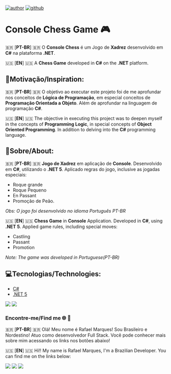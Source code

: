

[![author](https://img.shields.io/badge/Author-Rafael_Marques-blue.svg)](https://www.linkedin.com/in/rafamarquesrmb/) [![github](https://img.shields.io/badge/Github-rafamarquesrmb-ligh.svg)](https://github.com/rafamarquesrmb/) 

  
# Console Chess Game :video_game:

:brazil: [**PT-BR**] :brazil:
O **Console Chess** é um Jogo de **Xadrez** desenvolvido em **C#** na plataforma **.NET**.


:us: [**EN**] :us:
A **Chess Game** developed in **C#** on the **.NET** platform.
  
  

## :rocket:Motivação/Inspiration:

  
:brazil: [**PT-BR**] :brazil:
O objetivo ao executar este projeto foi de me aprofundar nos conceitos de **Lógica de Programação**, em especial conceitos de **Programação Orientada a Objeto**. Além de aprofundar na linguagem de programação **C#**.

:us: [**EN**] :us:
The objective in executing this project was to deepen myself in the concepts of **Programming Logic**, in special concepts of **Object Oriented Programming**. In addition to delving into the **C#** programming language.

  

## 📝Sobre/About:
:brazil: [**PT-BR**] :brazil:
**Jogo de Xadrez** em aplicação de **Console**. Desenvolvido em **C#**, utilizando o **.NET 5**.
Aplicado regras do jogo, inclusive as jogadas especiais: 
	
 - Roque grande
 - Roque Pequeno
 - En Passant
 - Promoção de Peão.

*Obs: O jogo foi desenvolvido no idioma Português PT-BR*

:us: [**EN**] :us:
**Chess Game** in **Console** Application. Developed in **C#**, using **.NET 5**.
Applied game rules, including special moves:

 - Castling 
 - Passant 
 - Promotion

*Note: The game was developed in Portuguese(PT-BR)*

## :computer:Tecnologias/Technologies:

 - [C#](https://docs.microsoft.com/pt-br/dotnet/csharp/) 
 - [.NET 5](https://docs.microsoft.com/pt-br/dotnet/)

<img src="https://img.shields.io/badge/C%23-239120?style=for-the-badge&logo=c-sharp&logoColor=white" /> <img src="https://img.shields.io/badge/.NET-5C2D91?style=for-the-badge&logo=.net&logoColor=white" /> 

  

### Encontre-me/Find me :globe_with_meridians: 🚩
:brazil: [**PT-BR**] :brazil:
Olá! Meu nome é Rafael Marques! Sou Brasileiro e Nordestino! Atuo como desenvolvedor Full Stack. Você pode conhecer mais sobre mim acessando os links nos botões abaixo!

:us: [**EN**] :us:
Hi!! My name is Rafael Marques, I'm a Brazilian Developer. You can find me on the links below:

  

[<img src="https://img.shields.io/badge/linkedin-%230077B5.svg?&style=for-the-badge&logo=linkedin&logoColor=white" />](https://www.linkedin.com/in/rafamarquesrmb/) [<img src = "https://img.shields.io/badge/instagram-%23E4405F.svg?&style=for-the-badge&logo=instagram&logoColor=white">](https://www.instagram.com/rafamarquesrmb/) [<img src="https://img.shields.io/badge/GitHub-100000?style=for-the-badge&logo=github&logoColor=white" />](https://github.com/rafamarquesrmb)

